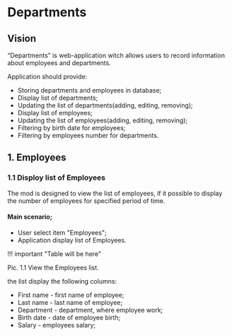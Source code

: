# Departments

## Vision

“Departments” is web-application witch allows users to record information about employees and departments.

Application should provide:

* Storing departments and employees in database;
* Display list of departments;
* Updating the list of departments(adding, editing, removing);
* Display list of employees;
* Updating the list of employees(adding, editing, removing);
* Filtering by birth date for employees;
* Filtering by employees number for departments.

## 1. Employees
### 1.1 Disploy list of Employees

The mod is designed to view the list of employees, if it possible to display the number of employees for 
specified period of time.

#### Main scenario;

* User select item "Employees";
* Application display list of Employees.
 
 !!! important "Table will be here"

Pic. 1.1 View the Employees list.

the list display the following columns:

* First name - first name of employee;
* Last name - last name of employee;
* Department - department, where employee work;
* Birth date - date of employee birth;
* Salary - employees salary; 




